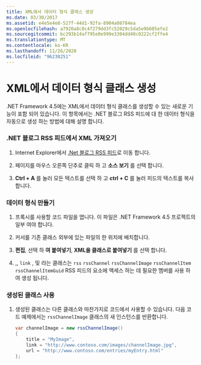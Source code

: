 ```yaml
---
title: XML에서 데이터 형식 클래스 생성
ms.date: 03/30/2017
ms.assetid: e4e5e4e8-527f-44d1-92fa-8904a08784ea
ms.openlocfilehash: a7920a8c8c4f279dd3fc52029c5da5e9b685efe2
ms.sourcegitcommit: bc293b14af795e0e999e3304dd40c0222cf2ffe4
ms.translationtype: MT
ms.contentlocale: ko-KR
ms.lasthandoff: 11/26/2020
ms.locfileid: "96238251"
---
```

# <a name="generating-data-type-classes-from-xml"></a>XML에서 데이터 형식 클래스 생성

.NET Framework 4.5에는 XML에서 데이터 형식 클래스를 생성할 수 있는 새로운 기능이 포함 되어 있습니다. 이 항목에서는 .NET 블로그 RSS 피드에 대 한 데이터 형식을 자동으로 생성 하는 방법에 대해 설명 합니다.  
  
### <a name="obtaining-the-xml-from-the-net-blog-rss-feed"></a>.NET 블로그 RSS 피드에서 XML 가져오기  
  
1. Internet Explorer에서 [.Net 블로그 RSS 피드](https://devblogs.microsoft.com/dotnet/feed/)로 이동 합니다.  
  
2. 페이지를 마우스 오른쪽 단추로 클릭 하 고 **소스 보기** 를 선택 합니다.  
  
3. **Ctrl + A** 를 눌러 모든 텍스트를 선택 하 고 **ctrl + C** 를 눌러 피드의 텍스트를 복사 합니다.  
  
### <a name="creating-the-data-types"></a>데이터 형식 만들기  
  
1. 프록시를 사용할 코드 파일을 엽니다. 이 파일은 .NET Framework 4.5 프로젝트의 일부 여야 합니다.  
  
2. 커서를 기존 클래스 외부에 있는 파일의 한 위치에 배치합니다.  
  
3. **편집**, 선택 하 **여 붙여넣기**, **XML을 클래스로 붙여넣기** 를 선택 합니다.  
  
4. ,, `link` , 및 라는 클래스는 `rss` `rssChannel` `rssChannelImage` `rssChannelItem` `rssChannelItemGuid` RSS 피드의 요소에 액세스 하는 데 필요한 멤버를 사용 하 여 생성 됩니다.  
  
### <a name="using-the-generated-classes"></a>생성된 클래스 사용  
  
1. 생성된 클래스는 다른 클래스와 마찬가지로 코드에서 사용할 수 있습니다. 다음 코드 예제에서는 `rssChannelImage` 클래스의 새 인스턴스를 반환합니다.  
  
    ```csharp
    var channelImage = new rssChannelImage()
    {
        title = "MyImage",
        link = "http://www.contoso.com/images/channelImage.jpg",
        url = "http://www.contoso.com/entries/myEntry.html"
    };  
    ```
